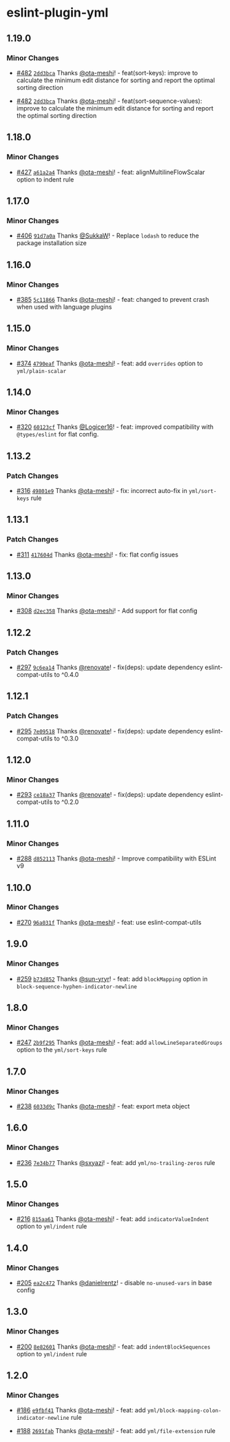 # eslint-plugin-yml

## 1.19.0

### Minor Changes

- [#482](https://github.com/ota-meshi/eslint-plugin-yml/pull/482) [`2dd3bca`](https://github.com/ota-meshi/eslint-plugin-yml/commit/2dd3bcadfc831e651e26750c833abb89193da8ca) Thanks [@ota-meshi](https://github.com/ota-meshi)! - feat(sort-keys): improve to calculate the minimum edit distance for sorting and report the optimal sorting direction

- [#482](https://github.com/ota-meshi/eslint-plugin-yml/pull/482) [`2dd3bca`](https://github.com/ota-meshi/eslint-plugin-yml/commit/2dd3bcadfc831e651e26750c833abb89193da8ca) Thanks [@ota-meshi](https://github.com/ota-meshi)! - feat(sort-sequence-values): improve to calculate the minimum edit distance for sorting and report the optimal sorting direction

## 1.18.0

### Minor Changes

- [#427](https://github.com/ota-meshi/eslint-plugin-yml/pull/427) [`a61a2a4`](https://github.com/ota-meshi/eslint-plugin-yml/commit/a61a2a478a6810eee7e0c17ce89fab29f0a46897) Thanks [@ota-meshi](https://github.com/ota-meshi)! - feat: alignMultilineFlowScalar option to indent rule

## 1.17.0

### Minor Changes

- [#406](https://github.com/ota-meshi/eslint-plugin-yml/pull/406) [`91d7a0a`](https://github.com/ota-meshi/eslint-plugin-yml/commit/91d7a0a39775548f81b3bd4bf7f9eb668369df99) Thanks [@SukkaW](https://github.com/SukkaW)! - Replace `lodash` to reduce the package installation size

## 1.16.0

### Minor Changes

- [#385](https://github.com/ota-meshi/eslint-plugin-yml/pull/385) [`5c11866`](https://github.com/ota-meshi/eslint-plugin-yml/commit/5c11866c7f9a994e6677421b31989b0652d701bc) Thanks [@ota-meshi](https://github.com/ota-meshi)! - feat: changed to prevent crash when used with language plugins

## 1.15.0

### Minor Changes

- [#374](https://github.com/ota-meshi/eslint-plugin-yml/pull/374) [`4790eaf`](https://github.com/ota-meshi/eslint-plugin-yml/commit/4790eaf7c71c20080e1dbc629ba79c08d2d75e47) Thanks [@ota-meshi](https://github.com/ota-meshi)! - feat: add `overrides` option to `yml/plain-scalar`

## 1.14.0

### Minor Changes

- [#320](https://github.com/ota-meshi/eslint-plugin-yml/pull/320) [`60123cf`](https://github.com/ota-meshi/eslint-plugin-yml/commit/60123cf4305a1e5d8e8d51bc0bb537732b25137d) Thanks [@Logicer16](https://github.com/Logicer16)! - feat: improved compatibility with `@types/eslint` for flat config.

## 1.13.2

### Patch Changes

- [#316](https://github.com/ota-meshi/eslint-plugin-yml/pull/316) [`49801e9`](https://github.com/ota-meshi/eslint-plugin-yml/commit/49801e9e8a13687bd7deb5748ce44b4abf7480f7) Thanks [@ota-meshi](https://github.com/ota-meshi)! - fix: incorrect auto-fix in `yml/sort-keys` rule

## 1.13.1

### Patch Changes

- [#311](https://github.com/ota-meshi/eslint-plugin-yml/pull/311) [`417604d`](https://github.com/ota-meshi/eslint-plugin-yml/commit/417604d2351a2fe4fe19b77e611d514e94bfdf93) Thanks [@ota-meshi](https://github.com/ota-meshi)! - fix: flat config issues

## 1.13.0

### Minor Changes

- [#308](https://github.com/ota-meshi/eslint-plugin-yml/pull/308) [`d2ec358`](https://github.com/ota-meshi/eslint-plugin-yml/commit/d2ec358c01202f78e9a6a06ad9f9b84b72a3d60b) Thanks [@ota-meshi](https://github.com/ota-meshi)! - Add support for flat config

## 1.12.2

### Patch Changes

- [#297](https://github.com/ota-meshi/eslint-plugin-yml/pull/297) [`9c6ea14`](https://github.com/ota-meshi/eslint-plugin-yml/commit/9c6ea14a2416407e555dbc7b9392074c3f8963cc) Thanks [@renovate](https://github.com/apps/renovate)! - fix(deps): update dependency eslint-compat-utils to ^0.4.0

## 1.12.1

### Patch Changes

- [#295](https://github.com/ota-meshi/eslint-plugin-yml/pull/295) [`7e09518`](https://github.com/ota-meshi/eslint-plugin-yml/commit/7e09518b13b4ee4bdea7d93020e6fbc65bb842c7) Thanks [@renovate](https://github.com/apps/renovate)! - fix(deps): update dependency eslint-compat-utils to ^0.3.0

## 1.12.0

### Minor Changes

- [#293](https://github.com/ota-meshi/eslint-plugin-yml/pull/293) [`ce18a37`](https://github.com/ota-meshi/eslint-plugin-yml/commit/ce18a37dc33911c7ecea730c3f028a9a65bd83ad) Thanks [@renovate](https://github.com/apps/renovate)! - fix(deps): update dependency eslint-compat-utils to ^0.2.0

## 1.11.0

### Minor Changes

- [#288](https://github.com/ota-meshi/eslint-plugin-yml/pull/288) [`d852113`](https://github.com/ota-meshi/eslint-plugin-yml/commit/d8521132623858ebfbef6bee79cda8c6333948db) Thanks [@ota-meshi](https://github.com/ota-meshi)! - Improve compatibility with ESLint v9

## 1.10.0

### Minor Changes

- [#270](https://github.com/ota-meshi/eslint-plugin-yml/pull/270) [`96a031f`](https://github.com/ota-meshi/eslint-plugin-yml/commit/96a031f4989b6da8cf044a5a9bf9e47b1b8d3538) Thanks [@ota-meshi](https://github.com/ota-meshi)! - feat: use eslint-compat-utils

## 1.9.0

### Minor Changes

- [#259](https://github.com/ota-meshi/eslint-plugin-yml/pull/259) [`b73d852`](https://github.com/ota-meshi/eslint-plugin-yml/commit/b73d8529b56c77debe8c8f0e538e40169423c77d) Thanks [@sun-yryr](https://github.com/sun-yryr)! - feat: add `blockMapping` option in `block-sequence-hyphen-indicator-newline`

## 1.8.0

### Minor Changes

- [#247](https://github.com/ota-meshi/eslint-plugin-yml/pull/247) [`2b9f295`](https://github.com/ota-meshi/eslint-plugin-yml/commit/2b9f295ccd24c603d6413b2406a1af241f306dce) Thanks [@ota-meshi](https://github.com/ota-meshi)! - feat: add `allowLineSeparatedGroups` option to the `yml/sort-keys` rule

## 1.7.0

### Minor Changes

- [#238](https://github.com/ota-meshi/eslint-plugin-yml/pull/238) [`6033d9c`](https://github.com/ota-meshi/eslint-plugin-yml/commit/6033d9c6130f08ff5667ffa712a63b74244a4b48) Thanks [@ota-meshi](https://github.com/ota-meshi)! - feat: export meta object

## 1.6.0

### Minor Changes

- [#236](https://github.com/ota-meshi/eslint-plugin-yml/pull/236) [`7e34b77`](https://github.com/ota-meshi/eslint-plugin-yml/commit/7e34b7748a4e3663ab56dc504214ba613b3f8347) Thanks [@sxyazi](https://github.com/sxyazi)! - feat: add `yml/no-trailing-zeros` rule

## 1.5.0

### Minor Changes

- [#216](https://github.com/ota-meshi/eslint-plugin-yml/pull/216) [`815aa61`](https://github.com/ota-meshi/eslint-plugin-yml/commit/815aa61174e9d4f4744516dede7cc45a5b82eab1) Thanks [@ota-meshi](https://github.com/ota-meshi)! - feat: add `indicatorValueIndent` option to `yml/indent` rule

## 1.4.0

### Minor Changes

- [#205](https://github.com/ota-meshi/eslint-plugin-yml/pull/205) [`ea2c472`](https://github.com/ota-meshi/eslint-plugin-yml/commit/ea2c47271cbd8ea921a71a73c57dd7c097cec15b) Thanks [@danielrentz](https://github.com/danielrentz)! - disable `no-unused-vars` in base config

## 1.3.0

### Minor Changes

- [#200](https://github.com/ota-meshi/eslint-plugin-yml/pull/200) [`8e82601`](https://github.com/ota-meshi/eslint-plugin-yml/commit/8e82601b85aebb0d4487592ce8b0349788a00266) Thanks [@ota-meshi](https://github.com/ota-meshi)! - feat: add `indentBlockSequences` option to `yml/indent` rule

## 1.2.0

### Minor Changes

- [#186](https://github.com/ota-meshi/eslint-plugin-yml/pull/186) [`e9fbf41`](https://github.com/ota-meshi/eslint-plugin-yml/commit/e9fbf41d0469d25ba5d423789f7461abdd1eeadc) Thanks [@ota-meshi](https://github.com/ota-meshi)! - feat: add `yml/block-mapping-colon-indicator-newline` rule

- [#188](https://github.com/ota-meshi/eslint-plugin-yml/pull/188) [`2691fab`](https://github.com/ota-meshi/eslint-plugin-yml/commit/2691fabcf22b0218f4da466eff923d9b783e3f8f) Thanks [@ota-meshi](https://github.com/ota-meshi)! - feat: add `yml/file-extension` rule
